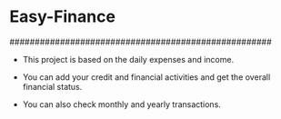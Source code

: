 # Easy-Finance

####################################################
- This project is based on the daily expenses and income.

- You can add your credit and financial activities and get the overall financial status.

- You can also check monthly and yearly transactions.

